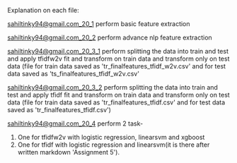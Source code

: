 Explanation on each file:

sahiltinky94@gmail.com_20_1 perform basic feature extraction

sahiltinky94@gmail.com_20_2 perform advance nlp feature extraction

sahiltinky94@gmail.com_20_3_1 perform splitting the data into train and test and apply tfidfw2v fit and transform on train data and transform only on test data
(file for train data saved as 'tr_finalfeatures_tfidf_w2v.csv' and for test data saved as 'ts_finalfeatures_tfidf_w2v.csv'

sahiltinky94@gmail.com_20_3_2 perform splitting the data into train and test and apply tfidf fit and transform on train data and transform only on test data
(file for train data saved as 'tr_finalfeatures_tfidf.csv' and for test data saved as 'tr_finalfeatures_tfidf.csv')

sahiltinky94@gmail.com_20_4 perform 2 task-
1. One for tfidfw2v with logistic regression, linearsvm and xgboost
2. One for tfidf with logistic regression and linearsvm(it is there after written markdown 'Assignment 5').
